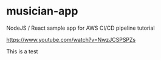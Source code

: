 # musician-app
NodeJS / React sample app for AWS CI/CD pipeline tutorial

https://www.youtube.com/watch?v=NwzJCSPSPZs

This is a test
